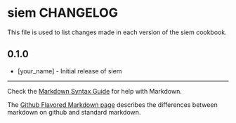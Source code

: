 # siem CHANGELOG

This file is used to list changes made in each version of the siem cookbook.

## 0.1.0
- [your_name] - Initial release of siem

- - -
Check the [Markdown Syntax Guide](http://daringfireball.net/projects/markdown/syntax) for help with Markdown.

The [Github Flavored Markdown page](http://github.github.com/github-flavored-markdown/) describes the differences between markdown on github and standard markdown.
